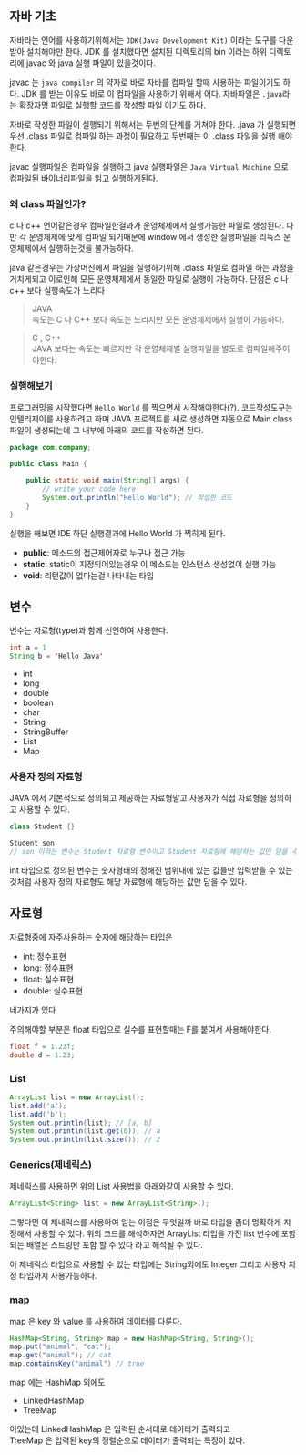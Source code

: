 ## 자바 기초
자바라는 언어를 사용하기위해서는 `JDK(Java Development Kit)` 이라는 도구를 다운받아 설치해야만 한다. JDK 를 설치했다면 설치된 디렉토리의 bin 이라는 하위 디렉토리에 javac 와 java 실행 파일이 있을것이다.
  
javac 는 `java compiler` 의 약자로 바로 자바를 컴파일 할때 사용하는 파일이기도 하다. JDK 를 받는 이유도 바로 이 컴파일을 사용하기 위해서 이다. 자바파일은 `.java`라는 확장자명 파일로 실행할 코드를 작성할 파일 이기도 하다.  
  
자바로 작성한 파일이 실행되기 위해서는 두번의 단계를 거쳐야 한다. .java 가 실행되면 우선 .class 파일로 컴파일 하는 과정이 필요하고 두번째는 이 .class 파일을 실행 해야 한다.
  
javac 실행파일은 컴파일을 실행하고 java 실행파일은 `Java Virtual Machine` 으로 컴파일된 바이너리파일을 읽고 실행하게된다.

### 왜 class 파일인가?
c 나 c++ 언어같은경우 컴파일한결과가 운영체제에서 실행가능한 파일로 생성된다. 다만 각 운영체제에 맞게 컴파일 되기때문에 window 에서 생성한 실행파일을 리눅스 운영체제에서 실행하는것을 불가능하다. 
  
java 같은경우는 가상머신에서 파일을 실행하기위해 .class 파일로 컴파일 하는 과정을 거치게되고 이로인해 모든 운영체제에서 동일한 파일로 실행이 가능하다. 단점은 c 나 c++ 보다 실행속도가 느리다
  
> JAVA  
> 속도는 C 나 C++ 보다 속도는 느리지만 모든 운영체제에서 실행이 가능하다.
  
> C , C++  
> JAVA 보다는 속도는 빠르지만 각 운영체제별 실행파일을 별도로 컴파일해주어야한다.


### 실행해보기
프로그래밍을 시작했다면 `Hello World` 를 찍으면서 시작해야한다(?). 코드작성도구는 인텔리제이를 사용하려고 하며 JAVA 프로젝트를 새로 생성하면 자동으로 Main class 파일이 생성되는데 그 내부에 아래의 코드를 작성하면 된다.
```java
package com.company;

public class Main {

    public static void main(String[] args) {
	    // write your code here
        System.out.println("Hello World"); // 작성한 코드
    }
}
```
실행을 해보면 IDE 하단 실행결과에 Hello World 가 찍히게 된다.
  
- **public**: 메소드의 접근제어자로 누구나 접근 가능
- **static**: static이 지정되어있는경우 이 메소드는 인스턴스 생성없이 실행 가능
- **void**: 리턴값이 없다는걸 나타내는 타입

## 변수
변수는 자료형(type)과 함께 선언하여 사용한다.
```java
int a = 1
String b = 'Hello Java'
```
- int
- long
- double
- boolean
- char
- String
- StringBuffer
- List
- Map


### 사용자 정의 자료형
JAVA 에서 기본적으로 정의되고 제공하는 자료형말고 사용자가 직접 자료형을 정의하고 사용할 수 있다.

```java
class Student {}

Student son
// son 이라는 변수는 Student 자료형 변수이고 Student 자료형에 해당하는 값만 담을 수 있다.
```

int 타입으로 정의된 변수는 숫자형태의 정해진 범위내에 있는 값들만 입력받을 수 있는것처럼 사용자 정의 자료형도 해당 자료형에 해당하는 값만 담을 수 있다.

## 자료형
자료형중에 자주사용하는 숫자에 해당하는 타입은

- int: 정수표현
- long: 정수표현
- float: 실수표현
- double: 실수표현

네가지가 있다 
  
주의해야할 부분은 float 타입으로 실수를 표현할때는 F를 붙여서 사용해야한다.
```java
float f = 1.23f;
double d = 1.23;
```

### List
```java
ArrayList list = new ArrayList();
list.add('a');
list.add('b');
System.out.println(list); // [a, b]
System.out.println(list.get(0)); // a
System.out.println(list.size()); // 2
```

### Generics(제네릭스)
제네릭스를 사용하면 위의 List 사용법을 아래와같이 사용할 수 있다.
```java
ArrayList<String> list = new ArrayList<String>();
```
그렇다면 이 제네릭스를 사용하여 얻는 이점은 무엇일까 바로 타입을 좀더 명확하게 지정해서 사용할 수 있다. 위의 코드를 해석하자면 ArrayList 타입을 가진 list 변수에 포함되는 배열은 스트링만 포함 할 수 있다 라고 해석될 수 있다.
  
이 제네릭스 타입으로 사용할 수 있는 타입에는 String외에도 Integer 그리고 사용자 지정 타입까지 사용가능하다.

### map
map 은 key 와 value 를 사용하여 데이터를 다룬다.
```java
HashMap<String, String> map = new HashMap<String, String>();
map.put("animal", "cat");
map.get("animal"); // cat
map.containsKey("animal") // true
```
map 에는 HashMap 외에도 
- LinkedHashMap
- TreeMap

이있는데 LinkedHashMap 은 입력된 순서대로 데이터가 출력되고  
TreeMap 은 입력된 key의 정렬순으로 데이터가 출력되는 특징이 있다.


